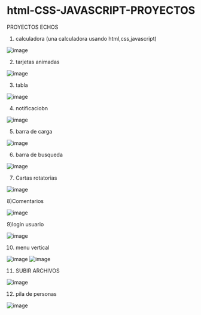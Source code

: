 # html-CSS-JAVASCRIPT-PROYECTOS
PROYECTOS ECHOS 
1) calculadora (una calculadora usando html,css,javascript)

![image](https://user-images.githubusercontent.com/105935224/176458051-8b45801e-3c58-458b-86eb-366f71629933.png)

2) tarjetas animadas

![image](https://user-images.githubusercontent.com/105935224/176934553-a17f46cb-b9da-4e42-afa5-6ce10afbf498.png)

3) tabla 

![image](https://user-images.githubusercontent.com/105935224/177186829-84b07725-b111-4ff3-9101-4b6296a3ba94.png)

4) notificaciobn

![image](https://user-images.githubusercontent.com/105935224/177341682-dc5240c3-7e74-4b52-98fa-328ca5026dbb.png)

5) barra de carga 

![image](https://user-images.githubusercontent.com/105935224/177341871-1d2ba384-c8d8-4c8d-9fd2-939a5d8f982a.png)

6) barra de busqueda

![image](https://user-images.githubusercontent.com/105935224/177597539-1429a0f6-20c3-4b3d-a2a9-35b6a52dd093.png)

7) Cartas rotatorias 

![image](https://user-images.githubusercontent.com/105935224/178035035-b1302e8d-0bb1-46e7-a14e-ae0dbe0dcd9f.png)

8)Comentarios

![image](https://user-images.githubusercontent.com/105935224/178788220-13345d5e-c2e0-486a-a299-86545a034e6d.png)

9)login usuario


![image](https://user-images.githubusercontent.com/105935224/181287932-377b615f-b476-4057-b12d-ca293b0db335.png)

10) menu vertical

![image](https://user-images.githubusercontent.com/105935224/181795165-4a86ea1e-8652-4922-9b4a-c7194819cede.png) ![image](https://user-images.githubusercontent.com/105935224/181795258-5d272be3-918d-4696-8313-4437be66f592.png)

11) SUBIR ARCHIVOS

![image](https://user-images.githubusercontent.com/105935224/182654182-778e55d8-2e2a-46b0-a943-4505722999c3.png)

12) pila de personas

![image](https://user-images.githubusercontent.com/105935224/182902503-40c20d54-e122-4842-a33b-53a746a930bf.png)

